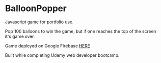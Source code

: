 # BalloonPopper
Javascript game for portfolio use.

Pop 100 balloons to win the game, but if one reaches the top of the screen it's game over.

Game deployed on Google Firebase [HERE](https://balloon-popper-4b892.web.app/)

Built while completing Udemy web developer bootcamp.
